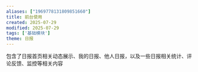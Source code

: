 ```yaml
---
aliases: ["1969778131809851660"]
title: 前台使用
created: 2025-07-29
modified: 2025-07-29
tags: ['基础模块']
theme: 日报
---
```


包含了日报首页相关动态展示、我的日报、他人日报，以及一些日报相关统计、评论反馈、监控等相关内容